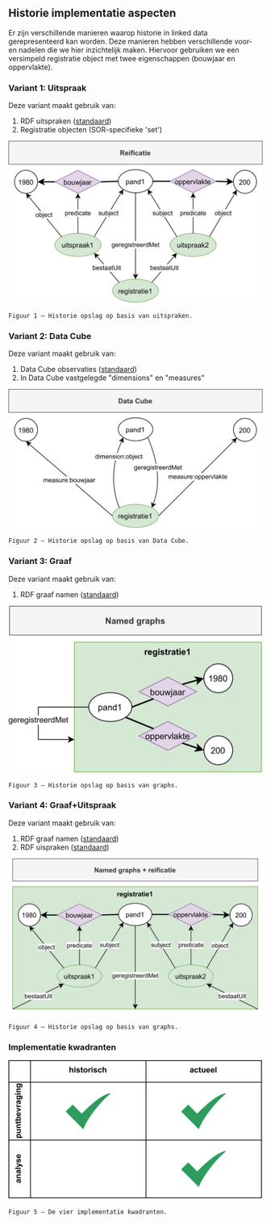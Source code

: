 ## Historie implementatie aspecten

Er zijn verschillende manieren waarop historie in linked data gerepresenteerd kan worden.  Deze manieren hebben verschillende voor- en nadelen die we hier inzichtelijk maken.  Hiervoor gebruiken we een versimpeld registratie object met twee eigenschappen (bouwjaar en oppervlakte).

### Variant 1: Uitspraak

Deze variant maakt gebruik van:
1. RDF uitspraken (<a href="">standaard</a>)
2. Registratie objecten (SOR-specifieke 'set')

![historie-model-uitspraak](../media/historie-model-uitspraak.png)

    Figuur 1 ― Historie opslag op basis van uitspraken.


### Variant 2: Data Cube

Deze variant maakt gebruik van:
1. Data Cube observaties (<a href="">standaard</a>)
2. In Data Cube vastgelegde "dimensions" en "measures"

![historie-model-datacube](../media/historie-model-datacube.png)

    Figuur 2 ― Historie opslag op basis van Data Cube.

### Variant 3: Graaf

Deze variant maakt gebruik van:
1. RDF graaf namen (<a href="">standaard</a>)

![historie-model-graaf](../media/historie-model-graaf.png)

    Figuur 3 ― Historie opslag op basis van graphs.

### Variant 4: Graaf+Uitspraak

Deze variant maakt gebruik van:
1. RDF graaf namen (<a href="">standaard</a>)
2. RDF uispraken (<a href="">standaard</a>)

![historie-model-graaf-uitspraak](../media/historie-model-graaf-uitspraak.png)


    Figuur 4 ― Historie opslag op basis van graphs.


### Implementatie kwadranten

![historie-model-implementatie](../media/historie-model-implementatie.png)

    Figuur 5 ― De vier implementatie kwadranten.

